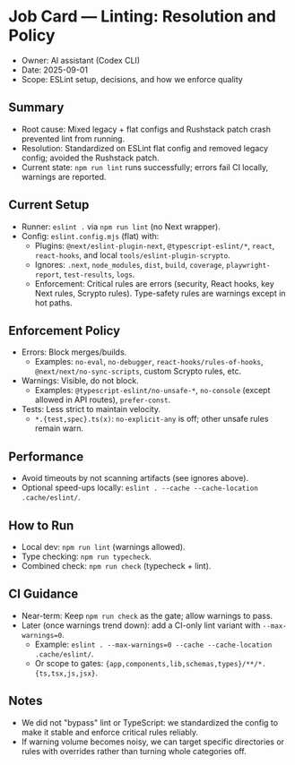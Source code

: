 # Job Card — Linting: Resolution and Policy

- Owner: AI assistant (Codex CLI)
- Date: 2025-09-01
- Scope: ESLint setup, decisions, and how we enforce quality

## Summary
- Root cause: Mixed legacy + flat configs and Rushstack patch crash prevented lint from running.
- Resolution: Standardized on ESLint flat config and removed legacy config; avoided the Rushstack patch.
- Current state: `npm run lint` runs successfully; errors fail CI locally, warnings are reported.

## Current Setup
- Runner: `eslint .` via `npm run lint` (no Next wrapper).
- Config: `eslint.config.mjs` (flat) with:
  - Plugins: `@next/eslint-plugin-next`, `@typescript-eslint/*`, `react`, `react-hooks`, and local `tools/eslint-plugin-scrypto`.
  - Ignores: `.next`, `node_modules`, `dist`, `build`, `coverage`, `playwright-report`, `test-results`, `logs`.
  - Enforcement: Critical rules are errors (security, React hooks, key Next rules, Scrypto rules). Type-safety rules are warnings except in hot paths.

## Enforcement Policy
- Errors: Block merges/builds.
  - Examples: `no-eval`, `no-debugger`, `react-hooks/rules-of-hooks`, `@next/next/no-sync-scripts`, custom Scrypto rules, etc.
- Warnings: Visible, do not block.
  - Examples: `@typescript-eslint/no-unsafe-*`, `no-console` (except allowed in API routes), `prefer-const`.
- Tests: Less strict to maintain velocity.
  - `*.{test,spec}.ts(x)`: `no-explicit-any` is off; other unsafe rules remain warn.

## Performance
- Avoid timeouts by not scanning artifacts (see ignores above).
- Optional speed-ups locally: `eslint . --cache --cache-location .cache/eslint/`.

## How to Run
- Local dev: `npm run lint` (warnings allowed).
- Type checking: `npm run typecheck`.
- Combined check: `npm run check` (typecheck + lint).

## CI Guidance
- Near-term: Keep `npm run check` as the gate; allow warnings to pass.
- Later (once warnings trend down): add a CI-only lint variant with `--max-warnings=0`.
  - Example: `eslint . --max-warnings=0 --cache --cache-location .cache/eslint/`.
  - Or scope to gates: `{app,components,lib,schemas,types}/**/*.{ts,tsx,js,jsx}`.

## Notes
- We did not "bypass" lint or TypeScript: we standardized the config to make it stable and enforce critical rules reliably.
- If warning volume becomes noisy, we can target specific directories or rules with overrides rather than turning whole categories off.

